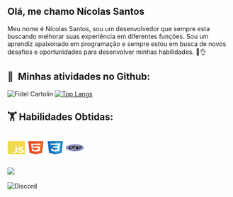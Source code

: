 ## Olá, me chamo Nícolas Santos

Meu nome é Nícolas Santos, sou um desenvolvedor que sempre esta buscando melhorar suas experiência em diferentes funções. Sou um aprendiz apaixonado em programação e sempre estou em busca de novos desafios e oportunidades para desenvolver minhas habilidades. 🤠👌

## 🎯 &nbsp;Minhas atividades no Github:

![Fidel Cartolin](https://github-readme-stats.vercel.app/api?username=DevNicolasSantos&hide=contribs,prs&theme=dark&show_icons=true) 
[![Top Langs](https://github-readme-stats.vercel.app/api/top-langs/?username=DevNicolasSantos&layout=compact&theme=dark)](https://github.com/DevNicolasSantos/github-readme-stats)

## 🏋️&nbsp;Habilidades Obtidas:

<div style="display: inline_block"><br>
  <img align="center" alt="Dev-Js" height="30" width="40" src="https://raw.githubusercontent.com/devicons/devicon/master/icons/javascript/javascript-plain.svg">
  <img align="center" alt="Dev-HTML" height="30" width="40" src="https://raw.githubusercontent.com/devicons/devicon/master/icons/html5/html5-original.svg">
  <img align="center" alt="Dev-CSS" height="30" width="40" src="https://raw.githubusercontent.com/devicons/devicon/master/icons/css3/css3-original.svg">
  <img align="center" alt="Dev-PHP" height="30" width="40" src="https://raw.githubusercontent.com/github/explore/80688e429a7d4ef2fca1e82350fe8e3517d3494d/topics/php/php.png">
</div>

 ##

<div> 
  <a href="https://instagram.com/nicolaskyadi" target="_blank"><img src="https://img.shields.io/badge/-Instagram-%23E4405F?style=for-the-badge&logo=instagram&logoColor=white" target="_blank"></a>
<div>
  
![Discord](https://img.shields.io/badge/Discord-nicholasthebest-5865f2?style=for-the-badge&logo=discord&logoColor=white)

